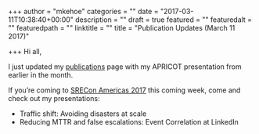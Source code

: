 +++
author = "mkehoe"
categories = ""
date = "2017-03-11T10:38:40+00:00"
description = ""
draft = true
featured = ""
featuredalt = ""
featuredpath = ""
linktitle = ""
title = "Publication Updates (March 11 2017)"

+++
Hi all,

I just updated my [publications](http://michael-kehoe.com/publications/) page with my APRICOT presentation from earlier in the month.

If you’re coming to [SRECon Americas 2017](https://www.usenix.org/conference/srecon17americas) this coming week, come and check out my presentations:

* Traffic shift: Avoiding disasters at scale
* Reducing MTTR and false escalations: Event Correlation at LinkedIn